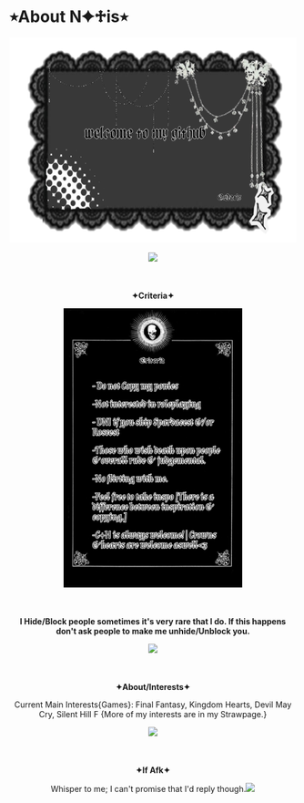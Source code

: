 # ⭒About N✦♱is⭒
<p align="center"> <img src=https://raw.githubusercontent.com/NocturnalNatis/NocturnalNatis/refs/heads/main/Untitled61_20251005185047.png height="360px">
<p align="center"> <img src=https://64.media.tumblr.com/588158f25a83025f9c367a4ed109c862/5983c063df5aee84-54/s1280x1920/f53be16e1c832aeadd1e5faef0200e087eae2b38.pnj height="16px">
<p align="center"><br><br><b> ✦Criteria✦ </b>
 <p align="center"> <img src=https://raw.githubusercontent.com/NocturnalNatis/NocturnalNatis/refs/heads/main/Untitled62_20251005213102.png height="490px">
  
<p align="center"><br><br><b>I Hide/Block people sometimes it's very rare that I do. If this happens don't ask people to make me unhide/Unblock you. </b> 
  
<p align="center"> <img src=https://64.media.tumblr.com/588158f25a83025f9c367a4ed109c862/5983c063df5aee84-54/s1280x1920/f53be16e1c832aeadd1e5faef0200e087eae2b38.pnj height="16px">



<p align="center"><br><br><b> ✦About/Interests✦ </b> 
<p align="center"> Current Main Interests{Games}: Final Fantasy, Kingdom Hearts, Devil May Cry, Silent Hill F {More of my interests are in my Strawpage.}

  <p align="center"> <img src=https://64.media.tumblr.com/588158f25a83025f9c367a4ed109c862/5983c063df5aee84-54/s1280x1920/f53be16e1c832aeadd1e5faef0200e087eae2b38.pnj height="16px">

<p align="center"><br><br><b> ✦If Afk✦ </b> 
<p align="center"> Whisper to me; I can't promise that I'd reply though.<img src=https://i.ibb.co/85zVJSS/IMG-6378.gif height="12px">



